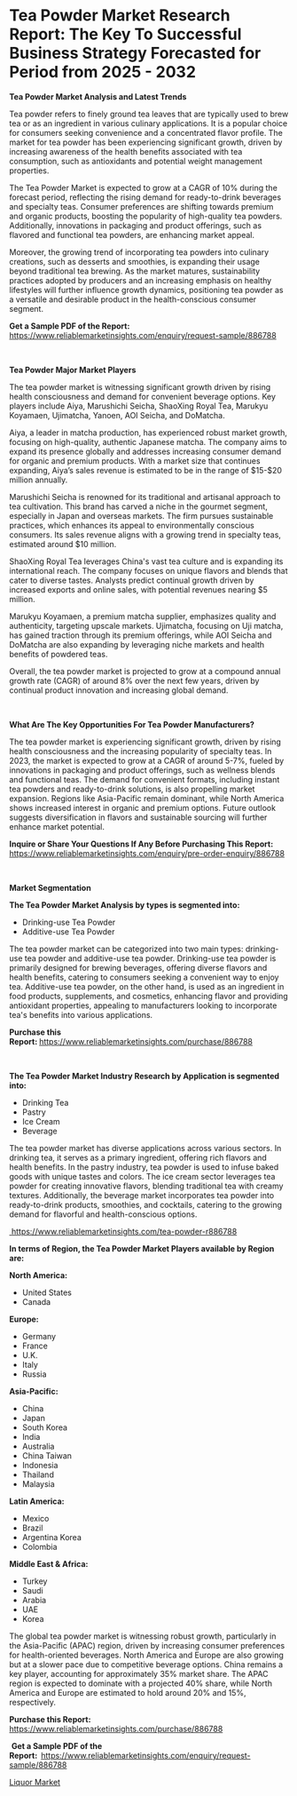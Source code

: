 <p><h1>Tea Powder Market Research Report: The Key To Successful Business Strategy Forecasted for Period from 2025 - 2032</h1></p><p><strong>Tea Powder Market Analysis and Latest Trends</strong></p>
<p><p>Tea powder refers to finely ground tea leaves that are typically used to brew tea or as an ingredient in various culinary applications. It is a popular choice for consumers seeking convenience and a concentrated flavor profile. The market for tea powder has been experiencing significant growth, driven by increasing awareness of the health benefits associated with tea consumption, such as antioxidants and potential weight management properties.</p><p>The Tea Powder Market is expected to grow at a CAGR of 10% during the forecast period, reflecting the rising demand for ready-to-drink beverages and specialty teas. Consumer preferences are shifting towards premium and organic products, boosting the popularity of high-quality tea powders. Additionally, innovations in packaging and product offerings, such as flavored and functional tea powders, are enhancing market appeal. </p><p>Moreover, the growing trend of incorporating tea powders into culinary creations, such as desserts and smoothies, is expanding their usage beyond traditional tea brewing. As the market matures, sustainability practices adopted by producers and an increasing emphasis on healthy lifestyles will further influence growth dynamics, positioning tea powder as a versatile and desirable product in the health-conscious consumer segment.</p></p>
<p><strong>Get a Sample PDF of the Report:&nbsp;</strong> <a href="https://www.reliablemarketinsights.com/enquiry/request-sample/886788?utm_campaign=2888&utm_medium=2&utm_source=Github&utm_content=ia&utm_term=07042025&utm_id=tea-powder">https://www.reliablemarketinsights.com/enquiry/request-sample/886788</a></p>
<p>&nbsp;</p>
<p><strong>Tea Powder Major Market Players</strong></p>
<p><p>The tea powder market is witnessing significant growth driven by rising health consciousness and demand for convenient beverage options. Key players include Aiya, Marushichi Seicha, ShaoXing Royal Tea, Marukyu Koyamaen, Ujimatcha, Yanoen, AOI Seicha, and DoMatcha.</p><p>Aiya, a leader in matcha production, has experienced robust market growth, focusing on high-quality, authentic Japanese matcha. The company aims to expand its presence globally and addresses increasing consumer demand for organic and premium products. With a market size that continues expanding, Aiya’s sales revenue is estimated to be in the range of $15-$20 million annually.</p><p>Marushichi Seicha is renowned for its traditional and artisanal approach to tea cultivation. This brand has carved a niche in the gourmet segment, especially in Japan and overseas markets. The firm pursues sustainable practices, which enhances its appeal to environmentally conscious consumers. Its sales revenue aligns with a growing trend in specialty teas, estimated around $10 million.</p><p>ShaoXing Royal Tea leverages China's vast tea culture and is expanding its international reach. The company focuses on unique flavors and blends that cater to diverse tastes. Analysts predict continual growth driven by increased exports and online sales, with potential revenues nearing $5 million.</p><p>Marukyu Koyamaen, a premium matcha supplier, emphasizes quality and authenticity, targeting upscale markets. Ujimatcha, focusing on Uji matcha, has gained traction through its premium offerings, while AOI Seicha and DoMatcha are also expanding by leveraging niche markets and health benefits of powdered teas.</p><p>Overall, the tea powder market is projected to grow at a compound annual growth rate (CAGR) of around 8% over the next few years, driven by continual product innovation and increasing global demand.</p></p>
<p>&nbsp;</p>
<p><strong>What Are The Key Opportunities For Tea Powder Manufacturers?</strong></p>
<p><p>The tea powder market is experiencing significant growth, driven by rising health consciousness and the increasing popularity of specialty teas. In 2023, the market is expected to grow at a CAGR of around 5-7%, fueled by innovations in packaging and product offerings, such as wellness blends and functional teas. The demand for convenient formats, including instant tea powders and ready-to-drink solutions, is also propelling market expansion. Regions like Asia-Pacific remain dominant, while North America shows increased interest in organic and premium options. Future outlook suggests diversification in flavors and sustainable sourcing will further enhance market potential.</p></p>
<p><strong>Inquire or Share Your Questions If Any Before Purchasing This Report:</strong> <a href="https://www.reliablemarketinsights.com/enquiry/pre-order-enquiry/886788?utm_campaign=2888&utm_medium=2&utm_source=Github&utm_content=ia&utm_term=07042025&utm_id=tea-powder">https://www.reliablemarketinsights.com/enquiry/pre-order-enquiry/886788</a></p>
<p>&nbsp;</p>
<p><strong>Market Segmentation</strong></p>
<p><strong>The Tea Powder Market Analysis by types is segmented into:</strong></p>
<p><ul><li>Drinking-use Tea Powder</li><li>Additive-use Tea Powder</li></ul></p>
<p><p>The tea powder market can be categorized into two main types: drinking-use tea powder and additive-use tea powder. Drinking-use tea powder is primarily designed for brewing beverages, offering diverse flavors and health benefits, catering to consumers seeking a convenient way to enjoy tea. Additive-use tea powder, on the other hand, is used as an ingredient in food products, supplements, and cosmetics, enhancing flavor and providing antioxidant properties, appealing to manufacturers looking to incorporate tea's benefits into various applications.</p></p>
<p><strong>Purchase this Report:&nbsp;</strong><a href="https://www.reliablemarketinsights.com/purchase/886788?utm_campaign=2888&utm_medium=2&utm_source=Github&utm_content=ia&utm_term=07042025&utm_id=tea-powder">https://www.reliablemarketinsights.com/purchase/886788</a></p>
<p>&nbsp;</p>
<p><strong>The Tea Powder Market Industry Research by Application is segmented into:</strong></p>
<p><ul><li>Drinking Tea</li><li>Pastry</li><li>Ice Cream</li><li>Beverage</li></ul></p>
<p><p>The tea powder market has diverse applications across various sectors. In drinking tea, it serves as a primary ingredient, offering rich flavors and health benefits. In the pastry industry, tea powder is used to infuse baked goods with unique tastes and colors. The ice cream sector leverages tea powder for creating innovative flavors, blending traditional tea with creamy textures. Additionally, the beverage market incorporates tea powder into ready-to-drink products, smoothies, and cocktails, catering to the growing demand for flavorful and health-conscious options.</p></p>
<p><a href="https://www.reliablemarketinsights.com/tea-powder-r886788?utm_campaign=2888&utm_medium=2&utm_source=Github&utm_content=ia&utm_term=07042025&utm_id=tea-powder">&nbsp;https://www.reliablemarketinsights.com/tea-powder-r886788</a></p>
<p><strong>In terms of Region, the Tea Powder Market Players available by Region are:</strong></p>
<p>
    <p> <strong> North America: </strong>
        <ul>
            <li>United States</li>
            <li>Canada</li>
        </ul>
        </p> 
    <p> <strong> Europe: </strong>
        <ul>
            <li>Germany</li>
            <li>France</li>
            <li>U.K.</li>
            <li>Italy</li>
            <li>Russia</li>
        </ul>
        </p> 
    <p> <strong> Asia-Pacific: </strong>
        <ul>
            <li>China</li>
            <li>Japan</li>
            <li>South Korea</li>
            <li>India</li>
            <li>Australia</li>
            <li>China Taiwan</li>
            <li>Indonesia</li>
            <li>Thailand</li>
            <li>Malaysia</li>
        </ul>
        </p> 
    <p> <strong> Latin America: </strong>
        <ul>
            <li>Mexico</li>
            <li>Brazil</li>
            <li>Argentina Korea</li>
            <li>Colombia</li>
        </ul>
        </p> 
    <p> <strong> Middle East & Africa: </strong>
        <ul>
            <li>Turkey</li>
            <li>Saudi</li>
            <li>Arabia</li>
            <li>UAE</li>
            <li>Korea</li>
        </ul>
    </p>
    </p>
<p><p>The global tea powder market is witnessing robust growth, particularly in the Asia-Pacific (APAC) region, driven by increasing consumer preferences for health-oriented beverages. North America and Europe are also growing but at a slower pace due to competitive beverage options. China remains a key player, accounting for approximately 35% market share. The APAC region is expected to dominate with a projected 40% share, while North America and Europe are estimated to hold around 20% and 15%, respectively.</p></p>
<p><strong>Purchase this Report: </strong><a href="https://www.reliablemarketinsights.com/purchase/886788?utm_campaign=2888&utm_medium=2&utm_source=Github&utm_content=ia&utm_term=07042025&utm_id=tea-powder">https://www.reliablemarketinsights.com/purchase/886788</a></p>
<p>&nbsp;<strong>Get a Sample PDF of the Report:&nbsp;&nbsp;</strong><a href="https://www.reliablemarketinsights.com/enquiry/request-sample/886788?utm_campaign=2888&utm_medium=2&utm_source=Github&utm_content=ia&utm_term=07042025&utm_id=tea-powder">https://www.reliablemarketinsights.com/enquiry/request-sample/886788</a></p>
<p><strong></strong></p>
<p><p><a href="https://github.com/abantolemox08/Market-Research-Report-List-1/blob/main/liquor-market.md?utm_campaign=2888&utm_medium=2&utm_source=Github&utm_content=ia&utm_term=07042025&utm_id=tea-powder">Liquor Market</a></p></p>